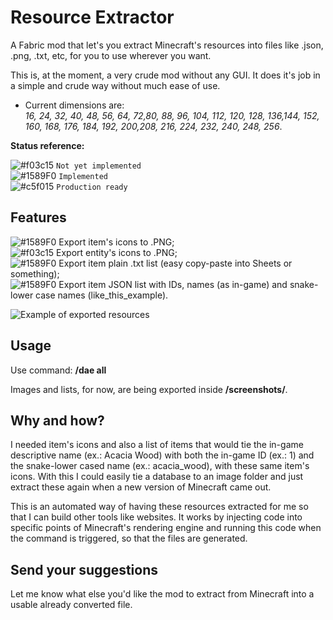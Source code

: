 
# Resource Extractor 
A Fabric mod that let's you extract Minecraft's resources into files like .json, .png, .txt, etc, for you to use wherever you want.

This is, at the moment, a very crude mod without any GUI. It does it's job in a simple and crude way without much ease of use.

- Current dimensions are:  
*16, 24, 32, 40, 48, 56, 64, 72,80, 88, 96, 104, 112, 120, 128, 136,144, 152, 160, 168, 176, 184, 192, 200,208, 216, 224, 232, 240, 248, 256*.


**Status reference:**

![#f03c15](https://via.placeholder.com/15/f03c15/000000?text=+) `Not yet implemented`  
![#1589F0](https://via.placeholder.com/15/1589F0/000000?text=+) `Implemented`  
![#c5f015](https://via.placeholder.com/15/c5f015/000000?text=+) `Production ready`

##  Features

![#1589F0](https://via.placeholder.com/15/1589F0/000000?text=+) Export item's icons to .PNG;  
![#f03c15](https://via.placeholder.com/15/f03c15/000000?text=+) Export entity's icons to .PNG;  
![#1589F0](https://via.placeholder.com/15/1589F0/000000?text=+) Export item plain .txt list (easy copy-paste into Sheets or something);  
![#1589F0](https://via.placeholder.com/15/1589F0/000000?text=+) Export item JSON list with IDs, names (as in-game) and snake-lower case names (like_this_example).

![Example of exported resources](https://i.imgur.com/H1iwYJu.jpeg)

##  Usage
 
Use command: **/dae all**

Images and lists, for now, are being exported inside **/screenshots/**.

##  Why and how?
I needed item's icons and also a list of items that would tie the in-game descriptive name (ex.: Acacia Wood) with both the in-game ID (ex.: 1) and the snake-lower cased name (ex.: acacia_wood), with these same item's icons. With this I could easily tie a database to an image folder and just extract these again when a new version of Minecraft came out.

This is an automated way of having these resources extracted for me so that I can build other tools like websites. It works by injecting code into specific points of Minecraft's rendering engine and running this code when the command is triggered, so that the files are generated.

##  Send your suggestions
Let me know what else you'd like the mod to extract from Minecraft into a usable already converted file.